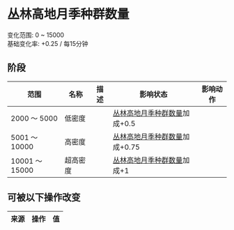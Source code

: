 # 丛林高地月季种群数量  
变化范围: 0 ~ 15000  
基础变化率: +0.25 / 每15分钟  
## 阶段  
范围  |  名称  |  描述  |  影响状态  |  影响动作  
----  |  ----  |  ----  |  ----  |  ----  
2000 ～ 5000  |  低密度  |    |  [丛林高地月季种群数量](ChinaRose_JungleHighlandsPop.md)加成+0.5  |    
5001 ～ 10000  |  高密度  |    |  [丛林高地月季种群数量](ChinaRose_JungleHighlandsPop.md)加成+0.75  |    
10001 ～ 15000  |  超高密度  |    |  [丛林高地月季种群数量](ChinaRose_JungleHighlandsPop.md)加成+1  |    
## 可被以下操作改变  
来源  |  操作  |  值  
----  |  ----  |  ----  
